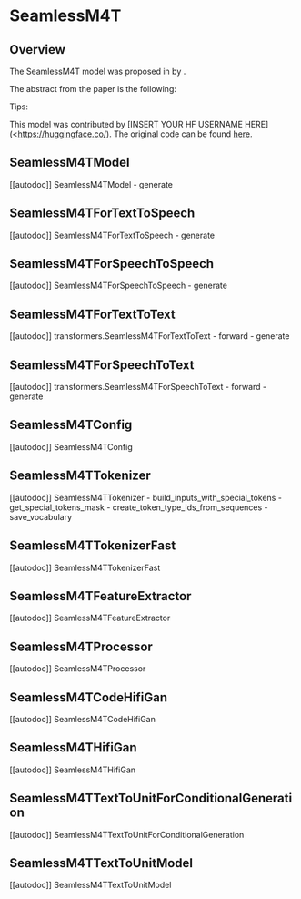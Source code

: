 <!--Copyright 2022 The HuggingFace Team. All rights reserved.

Licensed under the Apache License, Version 2.0 (the "License"); you may not use this file except in compliance with
the License. You may obtain a copy of the License at

http://www.apache.org/licenses/LICENSE-2.0

Unless required by applicable law or agreed to in writing, software distributed under the License is distributed on
an "AS IS" BASIS, WITHOUT WARRANTIES OR CONDITIONS OF ANY KIND, either express or implied. See the License for the
specific language governing permissions and limitations under the License.
-->

# SeamlessM4T

## Overview

The SeamlessM4T model was proposed in [<INSERT PAPER NAME HERE>](<INSERT PAPER LINK HERE>)  by <INSERT AUTHORS HERE>. <INSERT SHORT SUMMARY HERE>

The abstract from the paper is the following:

*<INSERT PAPER ABSTRACT HERE>*

Tips:

<INSERT TIPS ABOUT MODEL HERE>

This model was contributed by [INSERT YOUR HF USERNAME HERE](<https://huggingface.co/<INSERT YOUR HF USERNAME HERE>). The original code can be found [here](<INSERT LINK TO GITHUB REPO HERE>).

## SeamlessM4TModel

[[autodoc]] SeamlessM4TModel
    - generate


## SeamlessM4TForTextToSpeech

[[autodoc]] SeamlessM4TForTextToSpeech
    - generate


## SeamlessM4TForSpeechToSpeech

[[autodoc]] SeamlessM4TForSpeechToSpeech
    - generate


## SeamlessM4TForTextToText

[[autodoc]] transformers.SeamlessM4TForTextToText
    - forward
    - generate

## SeamlessM4TForSpeechToText

[[autodoc]] transformers.SeamlessM4TForSpeechToText
    - forward
    - generate

## SeamlessM4TConfig

[[autodoc]] SeamlessM4TConfig


## SeamlessM4TTokenizer

[[autodoc]] SeamlessM4TTokenizer
    - build_inputs_with_special_tokens
    - get_special_tokens_mask
    - create_token_type_ids_from_sequences
    - save_vocabulary


## SeamlessM4TTokenizerFast

[[autodoc]] SeamlessM4TTokenizerFast


## SeamlessM4TFeatureExtractor

[[autodoc]] SeamlessM4TFeatureExtractor

## SeamlessM4TProcessor

[[autodoc]] SeamlessM4TProcessor


## SeamlessM4TCodeHifiGan

[[autodoc]] SeamlessM4TCodeHifiGan


## SeamlessM4THifiGan

[[autodoc]] SeamlessM4THifiGan


## SeamlessM4TTextToUnitForConditionalGeneration

[[autodoc]] SeamlessM4TTextToUnitForConditionalGeneration


## SeamlessM4TTextToUnitModel

[[autodoc]] SeamlessM4TTextToUnitModel


